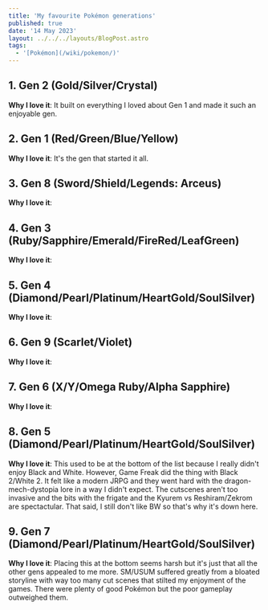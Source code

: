 ```yaml
---
title: 'My favourite Pokémon generations'
published: true
date: '14 May 2023'
layout: ../../../layouts/BlogPost.astro
tags:
  - '[Pokémon](/wiki/pokemon/)'
---
```


## 1. Gen 2 (Gold/Silver/Crystal)

**Why I love it**: It built on everything I loved about Gen 1 and made it such an enjoyable gen.

## 2. Gen 1 (Red/Green/Blue/Yellow)

**Why I love it**: It's the gen that started it all.

## 3. Gen 8 (Sword/Shield/Legends: Arceus)

**Why I love it**:

## 4. Gen 3 (Ruby/Sapphire/Emerald/FireRed/LeafGreen)

**Why I love it**:

## 5. Gen 4 (Diamond/Pearl/Platinum/HeartGold/SoulSilver)

**Why I love it**:

## 6. Gen 9 (Scarlet/Violet)

**Why I love it**:

## 7. Gen 6 (X/Y/Omega Ruby/Alpha Sapphire)

**Why I love it**:

## 8. Gen 5 (Diamond/Pearl/Platinum/HeartGold/SoulSilver)

**Why I love it**: This used to be at the bottom of the list because I really didn't enjoy Black and White. However, Game Freak did the thing with Black 2/White 2. It felt like a modern JRPG and they went hard with the dragon-mech-dystopia lore in a way I didn't expect. The cutscenes aren't too invasive and the bits with the frigate and the Kyurem vs Reshiram/Zekrom are spectactular. That said, I still don't like BW so that's why it's down here.

## 9. Gen 7 (Diamond/Pearl/Platinum/HeartGold/SoulSilver)

**Why I love it**: Placing this at the bottom seems harsh but it's just that all the other gens appealed to me more. SM/USUM suffered greatly from a bloated storyline with way too many cut scenes that stilted my enjoyment of the games. There were plenty of good Pokémon but the poor gameplay outweighed them.